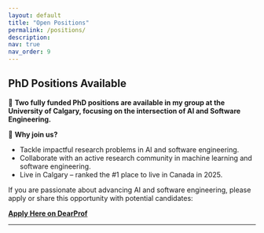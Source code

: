 ```yaml
---
layout: default
title: "Open Positions"
permalink: /positions/
description:
nav: true
nav_order: 9
---
```


## PhD Positions Available

🚀 **Two fully funded PhD positions are available in my group at the University of Calgary, focusing on the intersection of AI and Software Engineering.**

🌟 **Why join us?**
- Tackle impactful research problems in AI and software engineering.
- Collaborate with an active research community in machine learning and software engineering.
- Live in Calgary – ranked the #1 place to live in Canada in 2025.

If you are passionate about advancing AI and software engineering, please apply or share this opportunity with potential candidates:


**[Apply Here on DearProf](https://dearprof.com/positions/68daa9a1d94962e150b1a608/apply)**

---
